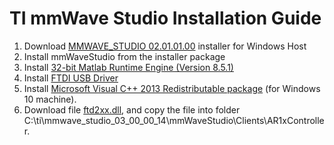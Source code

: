 # TI mmWave Studio Installation Guide

1. Download [MMWAVE_STUDIO 02.01.01.00](https://www.ti.com/tool/MMWAVE-STUDIO#downloads) installer for Windows Host 
2. Install mmWaveStudio from the installer package
3. Install [32-bit Matlab Runtime Engine (Version 8.5.1)](https://in.mathworks.com/supportfiles/downloads/R2015a/deployment_files/R2015aSP1/installers/win32/MCR_R2015aSP1_win32_installer.exe)
4. Install [FTDI USB Driver](mmwave_studio_<ver>\mmWaveStudio\ftdi)
5. Install [Microsoft Visual C++ 2013 Redistributable package](https://support.microsoft.com/en-us/help/3179560) (for Windows 10 machine). 
6. Download file [ftd2xx.dll](files/ftd2xx.dll), and copy the file into folder C:\ti\mmwave_studio_03_00_00_14\mmWaveStudio\Clients\AR1xController. 
